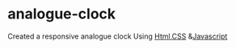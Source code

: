 # analogue-clock
Created a  responsive analogue clock Using <a href="#">Html</a>,<a href="#">CSS</a> &amp;<a href="#">Javascript</a>
